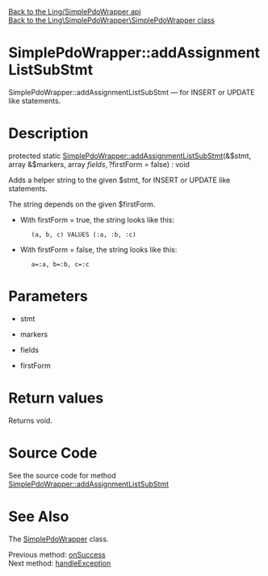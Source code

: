[Back to the Ling/SimplePdoWrapper api](https://github.com/lingtalfi/SimplePdoWrapper/blob/master/doc/api/Ling/SimplePdoWrapper.md)<br>
[Back to the Ling\SimplePdoWrapper\SimplePdoWrapper class](https://github.com/lingtalfi/SimplePdoWrapper/blob/master/doc/api/Ling/SimplePdoWrapper/SimplePdoWrapper.md)


SimplePdoWrapper::addAssignmentListSubStmt
================



SimplePdoWrapper::addAssignmentListSubStmt — for INSERT or UPDATE like statements.




Description
================


protected static [SimplePdoWrapper::addAssignmentListSubStmt](https://github.com/lingtalfi/SimplePdoWrapper/blob/master/doc/api/Ling/SimplePdoWrapper/SimplePdoWrapper/addAssignmentListSubStmt.md)(&$stmt, array &$markers, array $fields, ?$firstForm = false) : void




Adds a helper string to the given $stmt,
for INSERT or UPDATE like statements.

The string depends on the given $firstForm.


- With firstForm = true, the string looks like this:

         (a, b, c) VALUES (:a, :b, :c)


- With firstForm = false, the string looks like this:

         a=:a, b=:b, c=:c




Parameters
================


- stmt

    

- markers

    

- fields

    

- firstForm

    


Return values
================

Returns void.








Source Code
===========
See the source code for method [SimplePdoWrapper::addAssignmentListSubStmt](https://github.com/lingtalfi/SimplePdoWrapper/blob/master/SimplePdoWrapper.php#L539-L571)


See Also
================

The [SimplePdoWrapper](https://github.com/lingtalfi/SimplePdoWrapper/blob/master/doc/api/Ling/SimplePdoWrapper/SimplePdoWrapper.md) class.

Previous method: [onSuccess](https://github.com/lingtalfi/SimplePdoWrapper/blob/master/doc/api/Ling/SimplePdoWrapper/SimplePdoWrapper/onSuccess.md)<br>Next method: [handleException](https://github.com/lingtalfi/SimplePdoWrapper/blob/master/doc/api/Ling/SimplePdoWrapper/SimplePdoWrapper/handleException.md)<br>

